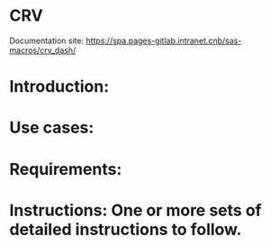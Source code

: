 # CRV 


Documentation site:
https://spa.pages-gitlab.intranet.cnb/sas-macros/crv_dash/

# Introduction: 



# Use cases: 



# Requirements: 



# Instructions: One or more sets of detailed instructions to follow.


